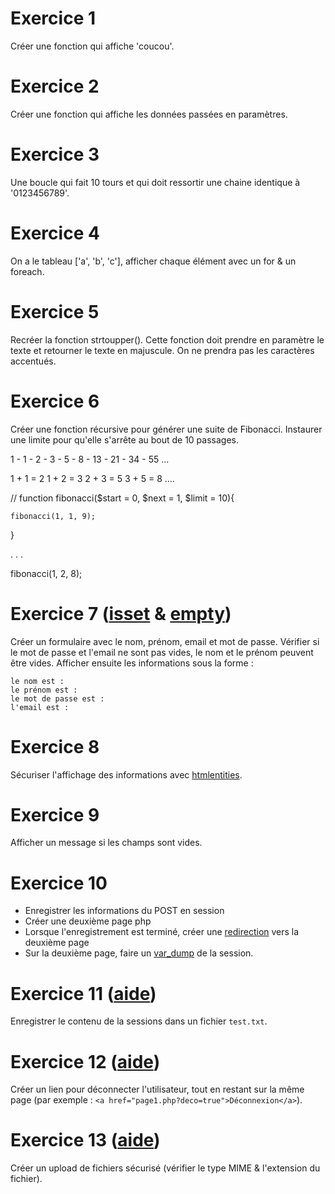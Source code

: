 # Exercice 1 

 Créer une fonction qui affiche 'coucou'.

# Exercice 2

 Créer une fonction qui affiche les données passées en paramètres.

# Exercice 3 

Une boucle qui fait 10 tours et qui doit ressortir une chaine identique à '0123456789'. 

# Exercice 4 

On a le tableau ['a', 'b', 'c'], afficher chaque élément avec un for & un foreach. 

# Exercice 5 

Recréer la fonction strtoupper(). Cette fonction doit prendre en paramètre le texte et retourner le texte en majuscule. 
On ne prendra pas les caractères accentués. 


# Exercice 6 

Créer une fonction récursive pour générer une suite de Fibonacci. Instaurer une limite pour qu'elle s'arrête au bout de 10 passages. 

1 - 1 - 2 - 3 - 5 - 8 - 13 - 21 - 34 - 55 ... 

1 + 1 = 2 
1 + 2 = 3 
2 + 3 = 5 
3 + 5 = 8 
.... 

// 
function fibonacci($start = 0, $next = 1, $limit = 10){

	fibonacci(1, 1, 9); 
}


.
.
. 

fibonacci(1, 2, 8);

# Exercice 7 ([isset](http://php.net/manual/fr/function.isset.php) & [empty](http://php.net/manual/fr/function.empty.php))

Créer un formulaire avec le nom, prénom, email et mot de passe. 
Vérifier si le mot de passe et l'email ne sont pas vides, le nom et le prénom peuvent être vides. 
Afficher ensuite les informations sous la forme : 

```
le nom est : 
le prénom est : 
le mot de passe est : 
l'email est : 
```

# Exercice 8 

Sécuriser l'affichage des informations avec [htmlentities](http://php.net/manual/fr/function.htmlentities.php).

# Exercice 9

Afficher un message si les champs sont vides. 


# Exercice 10

* Enregistrer les informations du POST en session 
* Créer une deuxième page php 
* Lorsque l'enregistrement est terminé, créer une [redirection](http://php.net/manual/fr/function.header.php) vers la deuxième page 
* Sur la deuxième page, faire un [var_dump](http://php.net/manual/fr/function.var-dump.php) de la session. 


# Exercice 11 ([aide](http://php.net/manual/fr/function.file-put-contents.php))

Enregistrer le contenu de la sessions dans un fichier `test.txt`.


# Exercice 12 ([aide](http://php.net/manual/fr/function.session-destroy.php))

Créer un lien pour déconnecter l'utilisateur, tout en restant sur la même page (par exemple : `<a href="page1.php?deco=true">Déconnexion</a>`).

# Exercice 13 ([aide](http://php.net/manual/fr/features.file-upload.post-method.php))

Créer un upload de fichiers sécurisé (vérifier le type MIME & l'extension du fichier). 